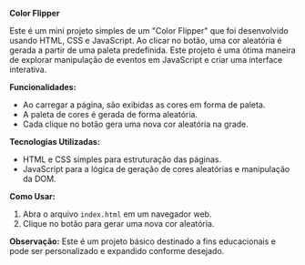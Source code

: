 **Color Flipper**

Este é um mini projeto simples de um "Color Flipper" que foi desenvolvido usando HTML, CSS e JavaScript. Ao clicar no botão, uma cor aleatória é gerada a partir de uma paleta predefinida. Este projeto é uma ótima maneira de explorar manipulação de eventos em JavaScript e criar uma interface interativa.

**Funcionalidades:**
- Ao carregar a página, são exibidas as cores em forma de paleta.
- A paleta de cores é gerada de forma aleatória.
- Cada clique no botão gera uma nova cor aleatória na grade.

**Tecnologias Utilizadas:**
- HTML e CSS simples para estruturação das páginas.
- JavaScript para a lógica de geração de cores aleatórias e manipulação da DOM.

**Como Usar:**
1. Abra o arquivo `index.html` em um navegador web.
2. Clique no botão para gerar uma nova cor aleatória.

**Observação:**
Este é um projeto básico destinado a fins educacionais e pode ser personalizado e expandido conforme desejado.
